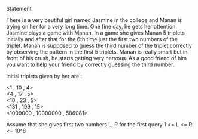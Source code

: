 Statement

There is a very beutiful girl named Jasmine in the college and Manan is trying on her for a very long time. One fine day, he gets her attention. Jasmine plays a game with Manan.
In a game she gives Manan 5 triplets initially and after that for the 6th time just the first two numbers of the triplet. Manan is supposed to guess the third number of the triplet correctly by observing the pattern in the first 5 triplets.
Manan is really smart but in front of his crush, he starts getting very nervous. As a good friend of him you want to help your friend by correctly guessing the third number.

Initial triplets given by her are :

<1 , 10 , 4>     
<4 , 17 , 5>     
<10 , 23 , 5>     
<131 , 199 , 15>     
<1000000 , 10000000 , 586081>     

Assume that she gives first two numbers L, R for the first query
1 <= L <= R <= 10^8

  
 

